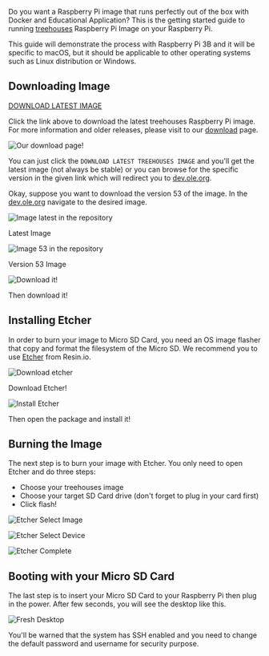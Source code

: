 Do you want a Raspberry Pi image that runs perfectly out of the box with Docker and Educational Application? This is the getting started guide to running [treehouses](https://github.com/treehouses) Raspberry Pi Image on your Raspberry Pi.

This guide will demonstrate the process with Raspberry Pi 3B and it will be specific to macOS, but it should be applicable to other operating systems such as Linux distribution or Windows.

## Downloading Image

[DOWNLOAD LATEST IMAGE](http://dev.ole.org/latest.img.gz)

Click the link above to download the latest treehouses Raspberry Pi image. For more information and older releases, please visit to our [download](/download) page.

![](../../images/th-download-page.png "Our download page!")

You can just click the `DOWNLOAD LATEST TREEHOUSES IMAGE` and you'll get the latest image (not always be stable) or you can browse for the specific version in the given link which will redirect you to [dev.ole.org](http://dev.ole.org).

Okay, suppose you want to download the version 53 of the image. In the [dev.ole.org](http://dev.ole.org) navigate to the desired image.

![](../../images/th-image-latest.png "Image latest in the repository")

Latest Image

![](../../images/th-image-53.png "Image 53 in the repository")

Version 53 Image

![](../../images/th-image-53-download.png "Download it!")

Then download it!

## Installing Etcher

In order to burn your image to Micro SD Card, you need an OS image flasher that copy and format the filesystem of the Micro SD. We recommend you to use [Etcher](https://etcher.io/) from Resin.io.

![](../../images/th-etcher.png "Download etcher")

Download Etcher!

![](../../images/th-etcher-install.png "Install Etcher")

Then open the package and install it!

## Burning the Image

The next step is to burn your image with Etcher. You only need to open Etcher and do three steps:

* Choose your treehouses image
* Choose your target SD Card drive (don't forget to plug in your card first)
* Click flash!

![](../../images/th-select-image.png "Etcher Select Image")

![](../../images/th-select-device.png "Etcher Select Device")

![](../../images/th-flash-complete.png "Etcher Complete")


## Booting with your Micro SD Card

The last step is to insert your Micro SD Card to your Raspberry Pi then plug in the power. After few seconds, you will see the desktop like this.

![](../../images/th-desktop-starter.png "Fresh Desktop")

You'll be warned that the system has SSH enabled and you need to change the default password and username for security purpose.